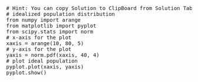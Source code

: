 <pre class="file" data-target="clipboard">
# Hint: You can copy Solution to ClipBoard from Solution Tab
# idealized population distribution
from numpy import arange
from matplotlib import pyplot
from scipy.stats import norm
# x-axis for the plot
xaxis = arange(10, 80, 5)
# y-axis for the plot
yaxis = norm.pdf(xaxis, 40, 4)
# plot ideal population
pyplot.plot(xaxis, yaxis)
pyplot.show()

</pre>